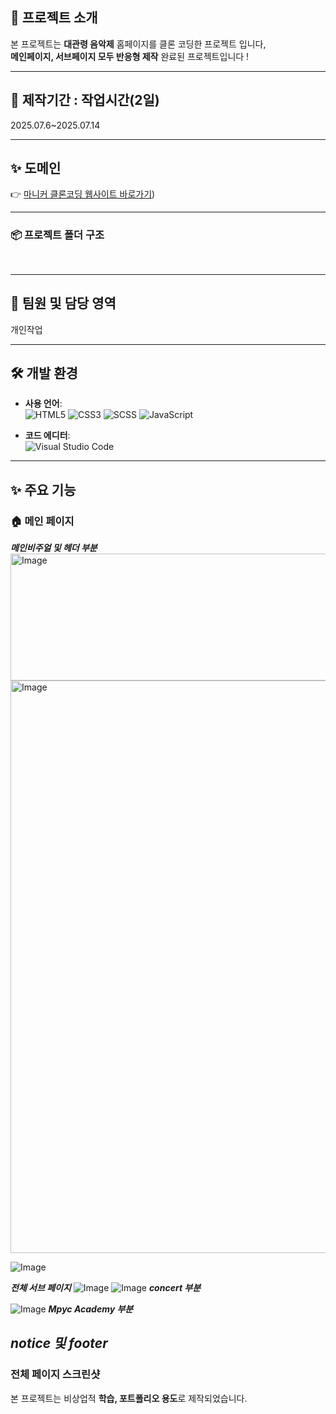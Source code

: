 

## 📌 프로젝트 소개


본 프로젝트는 **대관령 음악제** 홈페이지를 클론 코딩한 프로젝트 입니다, <br>
**메인페이지, 서브페이지 모두 반응형 제작** 완료된 프로젝트입니다 ! <br>

---


## 📅 제작기간 : 작업시간(2일)
 2025.07.6~2025.07.14


---


 ## ✨ 도메인
👉 [마니커 클론코딩 웹사이트 바로가기]([https://siblin123.github.io/maniker/]))


---

### 📦 프로젝트 폴더 구조

<pre>

</pre>

---


## 👥 팀원 및 담당 영역
개인작업



---


## 🛠 개발 환경

- **사용 언어**:  
![HTML5](https://img.shields.io/badge/-HTML5-E34F26?logo=html5&style=flat-square)
![CSS3](https://img.shields.io/badge/-CSS3-1572B6?logo=css3&style=flat-square)
![SCSS](https://img.shields.io/badge/-SCSS-CC6699?logo=sass&style=flat-square)
![JavaScript](https://img.shields.io/badge/-JavaScript-F7DF1E?logo=javascript&logoColor=black&style=flat-square)

- **코드 에디터**:  
  ![Visual Studio Code](https://img.shields.io/badge/-Visual%20Studio%20Code-007ACC?logo=visual-studio-code&style=flat-square)



---


## ✨ 주요 기능


### 🏠 메인 페이지

***메인비주얼 및 헤더 부분***
<img width="1903" height="203" alt="Image" src="https://github.com/user-attachments/assets/4736148c-1641-4355-aaa2-1ee8ce90e37e" />
<img width="1899" height="916" alt="Image" src="https://github.com/user-attachments/assets/c62cbaa4-8ef2-4450-9975-67897a807752" />

![Image](https://github.com/user-attachments/assets/08bbb53a-9f2b-41e0-88cf-8286ff1665f3) 

***전체 서브 페이지***
![Image](https://github.com/user-attachments/assets/204d68d0-c09c-4d73-995e-83b3a24caf55)
![Image](https://github.com/user-attachments/assets/fcec399a-ecb3-4610-8f48-8126c2bd061f)
***concert 부분***

![Image](https://github.com/user-attachments/assets/aa2d1444-4607-4039-b04f-474f396f55c8)
***Mpyc Academy 부분***

***notice 및 footer***
 ---
### 전체 페이지 스크린샷



본 프로젝트는 비상업적 **학습, 포트폴리오 용도**로 제작되었습니다.
